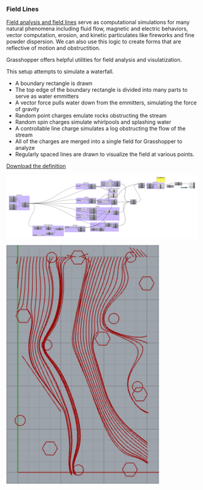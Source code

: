 ### Field Lines 

[Field analysis and field lines](https://en.wikipedia.org/wiki/Field_line) serve as computational simulations for many natural phenomena including fluid flow, magnetic and electric behaviors, vector computation, erosion, and kinetic particulates like fireworks and fine powder dispersion. We can also use this logic to create forms that are reflective of motion and obstructition. 

Grasshopper offers helpful utilities for field analysis and visulatization.

This setup attempts to simulate a waterfall.
- A boundary rectangle is drawn
- The top edge of the boundary rectangle is divided into many parts to serve as water emmitters
- A vector force pulls water down from the emmitters, simulating the force of gravity
- Random point charges emulate rocks obstructing the stream
- Random spin charges simulate whirlpools and splashing water
- A controllable line charge simulates a log obstructing the flow of the stream
- All of the charges are merged into a single field for Grasshopper to analyze
- Regularly spaced lines are drawn to visualize the field at various points.

[Download the definition](waterfall.gh)

![waterfall in grasshopper](waterfall.PNG)

![waterfall in rhino](fields.png)
